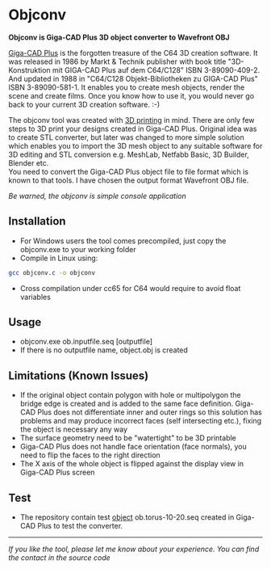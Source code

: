 Objconv
=======

**Objconv is Giga-CAD Plus 3D object converter to Wavefront OBJ**

[Giga-CAD Plus](https://github.com/mrjoso/giga-cad-obj/blob/master/photos/gigac_version.png) is the forgotten treasure of the C64 3D creation software.
It was released in 1986 by Markt & Technik publisher with book title "3D-Konstruktion mit GIGA-CAD Plus auf dem C64/C128" ISBN 3-89090-409-2.
And updated in 1988 in "C64/C128 Objekt-Bibliotheken zu GIGA-CAD Plus" ISBN 3-89090-581-1.
It enables you to create mesh objects, render the scene and create films.
Once you know how to use it, you would never go back to your current 3D creation software. :-)       

The objconv tool was created with [3D printing](https://github.com/mrjoso/giga-cad-obj/blob/master/photos/canon-obj.jpg) in mind. There are only few steps to 3D print your designs created in Giga-CAD Plus.
Original idea was to create STL converter, but later was changed to more simple solution which enables you to import the 3D mesh object 
to any suitable software for 3D editing and STL conversion e.g. MeshLab, Netfabb Basic, 3D Builder, Blender etc.   
You need to convert the Giga-CAD Plus object file to file format which is known to that tools.
I have chosen the output format Wavefront OBJ file.

*Be warned, the objconv is simple console application*

## Installation

 * For Windows users the tool comes precompiled, just copy the objconv.exe to your working folder 
 * Compile in Linux using:
```bash
gcc objconv.c -o objconv
```
 * Cross compilation under cc65 for C64 would require to avoid float variables

## Usage

 * objconv.exe ob.inputfile.seq [outputfile]
 * If there is no outputfile name, object.obj is created

## Limitations (Known Issues)

 * If the original object contain polygon with hole or multipolygon the bridge edge is created and is added to the same face definition.
Giga-CAD Plus does not differentiate inner and outer rings so this solution has problems and may produce incorrect faces (self intersecting etc.), fixing the object is necessary any way
 * The surface geometry need to be "watertight" to be 3D printable
 * Giga-CAD Plus does not handle face orientation (face normals), you need to flip the faces to the right direction
 * The X axis of the whole object is flipped against the display view in Giga-CAD Plus screen 

## Test

 * The repository contain test [object](https://github.com/mrjoso/giga-cad-obj/blob/master/photos/torus-10-20sm.png) ob.torus-10-20.seq
created in Giga-CAD Plus to test the converter.
---

*If you like the tool, please let me know about your experience. You can find the contact in the source code*
